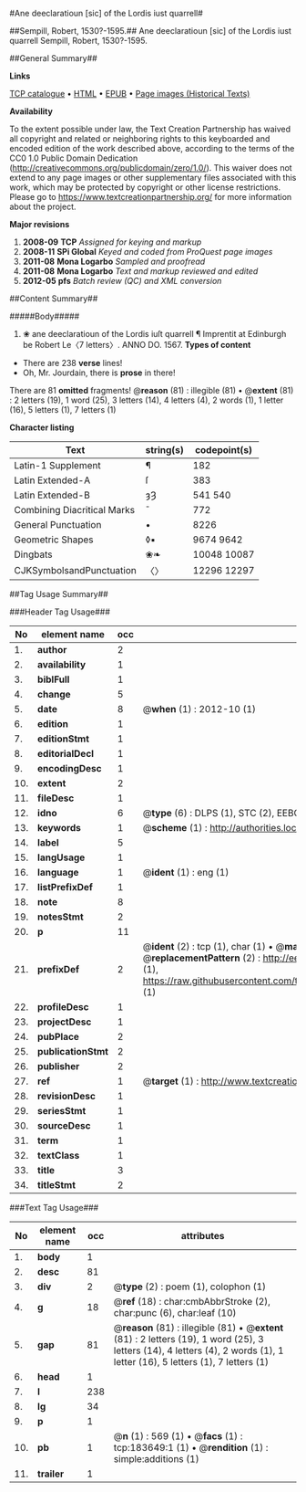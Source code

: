 #Ane deeclaratioun [sic] of the Lordis iust quarrell#

##Sempill, Robert, 1530?-1595.##
Ane deeclaratioun [sic] of the Lordis iust quarrell
Sempill, Robert, 1530?-1595.

##General Summary##

**Links**

[TCP catalogue](http://www.ota.ox.ac.uk/tcp/)  • 
[HTML](http://tei.it.ox.ac.uk/tcp/Texts-HTML/free/B00/B00682.html)  • 
[EPUB](http://tei.it.ox.ac.uk/tcp/Texts-EPUB/free/B00/B00682.epub) • 
[Page images (Historical Texts)](https://historicaltexts.jisc.ac.uk/eebo-99892911e)

**Availability**

To the extent possible under law, the Text Creation Partnership has waived all copyright and related or neighboring rights to this keyboarded and encoded edition of the work described above, according to the terms of the CC0 1.0 Public Domain Dedication (http://creativecommons.org/publicdomain/zero/1.0/). This waiver does not extend to any page images or other supplementary files associated with this work, which may be protected by copyright or other license restrictions. Please go to https://www.textcreationpartnership.org/ for more information about the project.

**Major revisions**

1. __2008-09__ __TCP__ *Assigned for keying and markup*
1. __2008-11__ __SPi Global__ *Keyed and coded from ProQuest page images*
1. __2011-08__ __Mona Logarbo__ *Sampled and proofread*
1. __2011-08__ __Mona Logarbo__ *Text and markup reviewed and edited*
1. __2012-05__ __pfs__ *Batch review (QC) and XML conversion*

##Content Summary##

#####Body#####

1. ❀ ane deeclaratioun of the Lordis iuſt quarrell
¶ Imprentit at Edinburgh be Robert Le〈7 letters〉. ANNO DO. 1567.
**Types of content**

  * There are 238 **verse** lines!
  * Oh, Mr. Jourdain, there is **prose** in there!

There are 81 **omitted** fragments! 
 @__reason__ (81) : illegible (81)  •  @__extent__ (81) : 2 letters (19), 1 word (25), 3 letters (14), 4 letters (4), 2 words (1), 1 letter (16), 5 letters (1), 7 letters (1)

**Character listing**


|Text|string(s)|codepoint(s)|
|---|---|---|
|Latin-1 Supplement|¶|182|
|Latin Extended-A|ſ|383|
|Latin Extended-B|ȝȜ|541 540|
|Combining             Diacritical Marks|̄|772|
|General Punctuation|•|8226|
|Geometric Shapes|◊▪|9674 9642|
|Dingbats|❀❧|10048 10087|
|CJKSymbolsandPunctuation|〈〉|12296 12297|

##Tag Usage Summary##

###Header Tag Usage###

|No|element name|occ|attributes|
|---|---|---|---|
|1.|__author__|2||
|2.|__availability__|1||
|3.|__biblFull__|1||
|4.|__change__|5||
|5.|__date__|8| @__when__ (1) : 2012-10 (1)|
|6.|__edition__|1||
|7.|__editionStmt__|1||
|8.|__editorialDecl__|1||
|9.|__encodingDesc__|1||
|10.|__extent__|2||
|11.|__fileDesc__|1||
|12.|__idno__|6| @__type__ (6) : DLPS (1), STC (2), EEBO-CITATION (1), PROQUEST (1), VID (1)|
|13.|__keywords__|1| @__scheme__ (1) : http://authorities.loc.gov/ (1)|
|14.|__label__|5||
|15.|__langUsage__|1||
|16.|__language__|1| @__ident__ (1) : eng (1)|
|17.|__listPrefixDef__|1||
|18.|__note__|8||
|19.|__notesStmt__|2||
|20.|__p__|11||
|21.|__prefixDef__|2| @__ident__ (2) : tcp (1), char (1)  •  @__matchPattern__ (2) : ([0-9\-]+):([0-9IVX]+) (1), (.+) (1)  •  @__replacementPattern__ (2) : http://eebo.chadwyck.com/downloadtiff?vid=$1&page=$2 (1), https://raw.githubusercontent.com/textcreationpartnership/Texts/master/tcpchars.xml#$1 (1)|
|22.|__profileDesc__|1||
|23.|__projectDesc__|1||
|24.|__pubPlace__|2||
|25.|__publicationStmt__|2||
|26.|__publisher__|2||
|27.|__ref__|1| @__target__ (1) : http://www.textcreationpartnership.org/docs/. (1)|
|28.|__revisionDesc__|1||
|29.|__seriesStmt__|1||
|30.|__sourceDesc__|1||
|31.|__term__|1||
|32.|__textClass__|1||
|33.|__title__|3||
|34.|__titleStmt__|2||


###Text Tag Usage###

|No|element name|occ|attributes|
|---|---|---|---|
|1.|__body__|1||
|2.|__desc__|81||
|3.|__div__|2| @__type__ (2) : poem (1), colophon (1)|
|4.|__g__|18| @__ref__ (18) : char:cmbAbbrStroke (2), char:punc (6), char:leaf (10)|
|5.|__gap__|81| @__reason__ (81) : illegible (81)  •  @__extent__ (81) : 2 letters (19), 1 word (25), 3 letters (14), 4 letters (4), 2 words (1), 1 letter (16), 5 letters (1), 7 letters (1)|
|6.|__head__|1||
|7.|__l__|238||
|8.|__lg__|34||
|9.|__p__|1||
|10.|__pb__|1| @__n__ (1) : 569 (1)  •  @__facs__ (1) : tcp:183649:1 (1)  •  @__rendition__ (1) : simple:additions (1)|
|11.|__trailer__|1||
